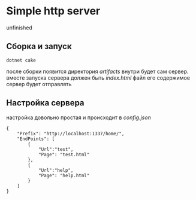 # Simple http server

unfinished

## Сборка и запуск
```
dotnet cake 
```
после сборки появится директория *artifacts* внутри будет сам сервер.
вместе запуска сервера должен быть *index.html* файл его содержимое сервер будет отправлять

## Настройка сервера
настройка довольно простая и происходит в *config.json*

```{json}
{
    "Prefix": "http://localhost:1337/home/",
    "EndPoints": [
        {
            "Url":"test",
            "Page": "test.html"
        },
        {
            "Url":"help",
            "Page": "help.html"
        }
    ]
}
```
